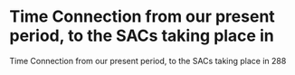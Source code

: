 # Time Connection from our present period, to the SACs taking place in

Time Connection from our present period, to the SACs taking place in
288